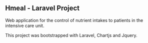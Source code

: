 ## Hmeal - Laravel Project

Web application for the control of nutrient intakes to patients in the intensive care unit.

This project was bootstrapped with Laravel, Chartjs and Jquery.
